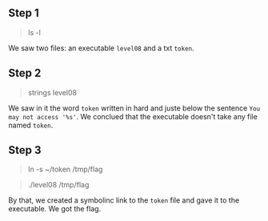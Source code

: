## Step 1
> ls -l

We saw two files: an executable ``level08`` and a txt ``token``.

## Step 2
> strings level08

We saw in it the word ``token`` written in hard and juste below the sentence ``You may not access '%s'``. We conclued that the executable doesn't take any file named ``token``.

## Step 3
> ln -s ~/token /tmp/flag

> ./level08 /tmp/flag

By that, we created a symbolinc link to the ``token`` file and gave it to the executable. We got the flag.
